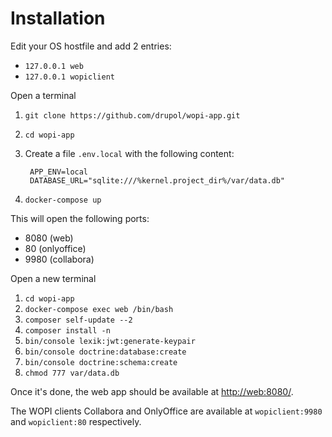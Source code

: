 # Installation

Edit your OS hostfile and add 2 entries:

- `127.0.0.1 web`
- `127.0.0.1 wopiclient`

Open a terminal

1. `git clone https://github.com/drupol/wopi-app.git`
2. `cd wopi-app`
3. Create a file `.env.local` with the following content:

   ```env
    APP_ENV=local
    DATABASE_URL="sqlite:///%kernel.project_dir%/var/data.db"
   ```

5. `docker-compose up`

This will open the following ports:

- 8080 (web)
- 80 (onlyoffice)
- 9980 (collabora)

Open a new terminal

1. `cd wopi-app`
2. `docker-compose exec web /bin/bash`
3. `composer self-update --2`
4. `composer install -n`
5. `bin/console lexik:jwt:generate-keypair`
6. `bin/console doctrine:database:create`
7. `bin/console doctrine:schema:create`
8. `chmod 777 var/data.db`

Once it's done, the web app should be available at [http://web:8080/](http://web:8080/).

The WOPI clients Collabora and OnlyOffice are available at `wopiclient:9980` and `wopiclient:80` respectively.
